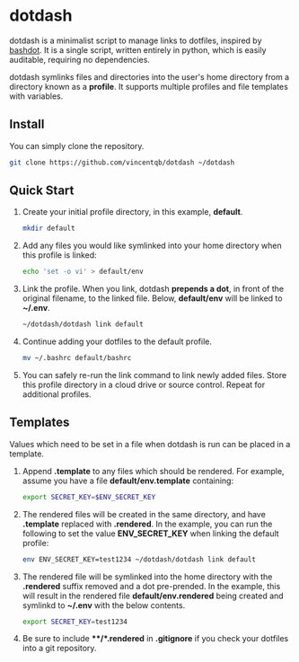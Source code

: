 # dotdash

dotdash is a minimalist script to manage links to dotfiles, inspired by [bashdot](https://github.com/bashdot/bashdot). It is a single script, written entirely in python, which is easily auditable, requiring no dependencies.

dotdash symlinks files and directories into the user's home directory from a directory known as a **profile**. It supports multiple profiles and file templates with variables. 

## Install

You can simply clone the repository.

```sh
git clone https://github.com/vincentqb/dotdash ~/dotdash
```

## Quick Start

1. Create your initial profile directory, in this example, **default**.

    ```sh
    mkdir default
    ```

1. Add any files you would like symlinked into your home directory when this profile is linked:

    ```sh
    echo 'set -o vi' > default/env
    ```

1. Link the profile. When you link, dotdash **prepends a dot**, in front of the original filename, to the linked file. Below, **default/env** will be linked to **~/.env**.

    ```sh
    ~/dotdash/dotdash link default
    ```

1. Continue adding your dotfiles to the default profile.

   ```sh
   mv ~/.bashrc default/bashrc
   ```

1. You can safely re-run the link command to link newly added files. Store this profile directory in a cloud drive or source control. Repeat for additional profiles.

## Templates

Values which need to be set in a file when dotdash is run can be placed in a template.

1. Append **.template** to any files which should be rendered. For example, assume you have a file **default/env.template** containing:

    ```sh
    export SECRET_KEY=$ENV_SECRET_KEY
    ```

1. The rendered files will be created in the same directory, and have **.template** replaced with **.rendered**. In the example, you can run the following to set the value **ENV_SECRET_KEY** when linking the default profile:

    ```sh
    env ENV_SECRET_KEY=test1234 ~/dotdash/dotdash link default
    ```

1. The rendered file will be symlinked into the home directory with the **.rendered** suffix removed and a dot pre-prended. In the example, this will result in the rendered file **default/env.rendered** being created and symlinkd to **~/.env** with the below contents.

    ```sh
    export SECRET_KEY=test1234
    ```

1. Be sure to include **\*\*/\*.rendered** in **.gitignore** if you check your dotfiles into a git repository.
